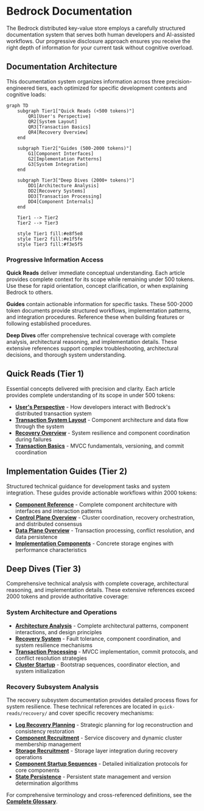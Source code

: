 
# Bedrock Documentation

The Bedrock distributed key-value store employs a carefully structured documentation system that serves both human developers and AI-assisted workflows. Our progressive disclosure approach ensures you receive the right depth of information for your current task without cognitive overload.

## Documentation Architecture

This documentation system organizes information across three precision-engineered tiers, each optimized for specific development contexts and cognitive loads:

```mermaid
graph TD
    subgraph Tier1["Quick Reads (<500 tokens)"]
        QR1[User's Perspective]
        QR2[System Layout]
        QR3[Transaction Basics]
        QR4[Recovery Overview]
    end
    
    subgraph Tier2["Guides (500-2000 tokens)"]
        G1[Component Interfaces]
        G2[Implementation Patterns]
        G3[System Integration]
    end
    
    subgraph Tier3["Deep Dives (2000+ tokens)"]
        DD1[Architecture Analysis]
        DD2[Recovery Systems]
        DD3[Transaction Processing]
        DD4[Component Internals]
    end
    
    Tier1 --> Tier2
    Tier2 --> Tier3
    
    style Tier1 fill:#e8f5e8
    style Tier2 fill:#e1f5fe
    style Tier3 fill:#f3e5f5
```

### Progressive Information Access

**Quick Reads** deliver immediate conceptual understanding. Each article provides complete context for its scope while remaining under 500 tokens. Use these for rapid orientation, concept clarification, or when explaining Bedrock to others.

**Guides** contain actionable information for specific tasks. These 500-2000 token documents provide structured workflows, implementation patterns, and integration procedures. Reference these when building features or following established procedures.

**Deep Dives** offer comprehensive technical coverage with complete analysis, architectural reasoning, and implementation details. These extensive references support complex troubleshooting, architectural decisions, and thorough system understanding.

## Quick Reads (Tier 1)

Essential concepts delivered with precision and clarity. Each article provides complete understanding of its scope in under 500 tokens:

- **[User's Perspective](quick-reads/users-perspective.md)** - How developers interact with Bedrock's distributed transaction system
- **[Transaction System Layout](quick-reads/transaction-system-layout.md)** - Component architecture and data flow through the system
- **[Recovery Overview](quick-reads/recovery.md)** - System resilience and component coordination during failures  
- **[Transaction Basics](quick-reads/transactions.md)** - MVCC fundamentals, versioning, and commit coordination

## Implementation Guides (Tier 2)

Structured technical guidance for development tasks and system integration. These guides provide actionable workflows within 2000 tokens:

- **[Component Reference](components/README.md)** - Complete component architecture with interfaces and interaction patterns
- **[Control Plane Overview](quick-reads/control-plane-overview.md)** - Cluster coordination, recovery orchestration, and distributed consensus
- **[Data Plane Overview](quick-reads/data-plane-overview.md)** - Transaction processing, conflict resolution, and data persistence
- **[Implementation Components](components/implementations/)** - Concrete storage engines with performance characteristics

## Deep Dives (Tier 3)

Comprehensive technical analysis with complete coverage, architectural reasoning, and implementation details. These extensive references exceed 2000 tokens and provide authoritative coverage:

### System Architecture and Operations

- **[Architecture Analysis](deep-dives/architecture.md)** - Complete architectural patterns, component interactions, and design principles
- **[Recovery System](deep-dives/recovery.md)** - Fault tolerance, component coordination, and system resilience mechanisms  
- **[Transaction Processing](deep-dives/transactions.md)** - MVCC implementation, commit protocols, and conflict resolution strategies
- **[Cluster Startup](deep-dives/cluster-startup.md)** - Bootstrap sequences, coordinator election, and system initialization

### Recovery Subsystem Analysis

The recovery subsystem documentation provides detailed process flows for system resilience. These technical references are located in `quick-reads/recovery/` and cover specific recovery mechanisms:

- **[Log Recovery Planning](quick-reads/recovery/log-recovery-planning.md)** - Strategic planning for log reconstruction and consistency restoration
- **[Component Recruitment](quick-reads/recovery/log-recruitment.md)** - Service discovery and dynamic cluster membership management
- **[Storage Recruitment](quick-reads/recovery/storage-recruitment.md)** - Storage layer integration during recovery operations
- **[Component Startup Sequences](quick-reads/recovery/sequencer-startup.md)** - Detailed initialization protocols for core components
- **[State Persistence](quick-reads/recovery/persistence.md)** - Persistent state management and version determination algorithms

For comprehensive terminology and cross-referenced definitions, see the **[Complete Glossary](glossary.md)**.
